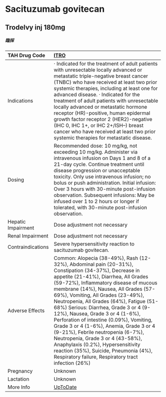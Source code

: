 # Sacituzumab govitecan

## Trodelvy inj 180mg

##### 臨採

| TAH Drug Code      | [ITRO](https://www.tahsda.org.tw/drugs/hissearch.php?drug_code=ITRO)                                                                                                                                                                                                                                                                                                                                                                                                                                                                                                                                                                                                                         |
|:-------------------|:---------------------------------------------------------------------------------------------------------------------------------------------------------------------------------------------------------------------------------------------------------------------------------------------------------------------------------------------------------------------------------------------------------------------------------------------------------------------------------------------------------------------------------------------------------------------------------------------------------------------------------------------------------------------------------------------|
| Indications        | ‧ Indicated for the treatment of adult patients with unresectable locally advanced or metastatic triple-negative breast cancer (TNBC) who have received at least two prior systemic therapies, including at least one for advanced disease. ‧ Indicated for the treatment of adult patients with unresectable locally advanced or metastatic hormone receptor (HR)-positive, human epidermal growth factor receptor 2 (HER2)-negative (IHC 0, IHC 1+, or IHC 2+/ISH–) breast cancer who have received at least two prior systemic therapies for metastatic disease.                                                                                                                          |
| Dosing             | Recommended dose: 10 mg/kg, not exceeding 10 mg/kg. Administer via intravenous infusion on Days 1 and 8 of a 21-day cycle. Continue treatment until disease progression or unacceptable toxicity. Only use intravenous infusion; no bolus or push administration. Initial infusion: Over 3 hours with 30-minute post-infusion observation. Subsequent infusions: May be infused over 1 to 2 hours or longer if tolerated, with 30-minute post-infusion observation.                                                                                                                                                                                                                          |
| Hepatic Impairment | Dose adjustment not necessary                                                                                                                                                                                                                                                                                                                                                                                                                                                                                                                                                                                                                                                                |
| Renal Impairment   | Dose adjustment not necessary                                                                                                                                                                                                                                                                                                                                                                                                                                                                                                                                                                                                                                                                |
| Contraindications  | Severe hypersensitivity reaction to sacituzumab govitecan.                                                                                                                                                                                                                                                                                                                                                                                                                                                                                                                                                                                                                                   |
| Adverse Effects    | Common: Alopecia (38-49%), Rash (12-32%), Abdominal pain (20-31%), Constipation (34-37%), Decrease in appetite (21-41%), Diarrhea, All Grades (59-72%), Inflammatory disease of mucous membrane (14%), Nausea, All Grades (57-69%), Vomiting, All Grades (23-49%), Neutropenia, All Grades (64%), Fatigue (51-68%) Serious: Diarrhea, Grade 3 or 4 (9-12%), Nausea, Grade 3 or 4 (1-6%), Perforation of intestine (0.09%), Vomiting, Grade 3 or 4 (1-6%), Anemia, Grade 3 or 4 (9-21%), Febrile neutropenia (6-7%), Neutropenia, Grade 3 or 4 (43-58%), Anaphylaxis (0.2%), Hypersensitivity reaction (35%), Suicide, Pneumonia (4%), Respiratory failure, Respiratory tract infection (26%) |
| Pregnancy          | Unknown                                                                                                                                                                                                                                                                                                                                                                                                                                                                                                                                                                                                                                                                                      |
| Lactation          | Unknown                                                                                                                                                                                                                                                                                                                                                                                                                                                                                                                                                                                                                                                                                      |
| More Info          | [UpToDate](https://www.uptodate.com/contents/sacituzumab-govitecan-drug-information)                                                                                                                                                                                                                                                                                                                                                                                                                                                                                                                                                                                                         |


